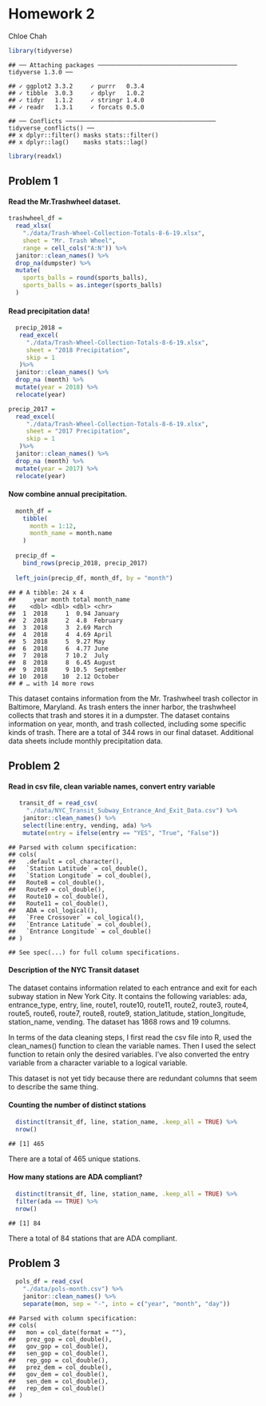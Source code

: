 Homework 2
================
Chloe Chah

``` r
library(tidyverse)
```

    ## ── Attaching packages ─────────────────────────────────────── tidyverse 1.3.0 ──

    ## ✓ ggplot2 3.3.2     ✓ purrr   0.3.4
    ## ✓ tibble  3.0.3     ✓ dplyr   1.0.2
    ## ✓ tidyr   1.1.2     ✓ stringr 1.4.0
    ## ✓ readr   1.3.1     ✓ forcats 0.5.0

    ## ── Conflicts ────────────────────────────────────────── tidyverse_conflicts() ──
    ## x dplyr::filter() masks stats::filter()
    ## x dplyr::lag()    masks stats::lag()

``` r
library(readxl)
```

## Problem 1

#### Read the Mr.Trashwheel dataset.

``` r
trashwheel_df = 
  read_xlsx(
    "./data/Trash-Wheel-Collection-Totals-8-6-19.xlsx",
    sheet = "Mr. Trash Wheel",
    range = cell_cols("A:N")) %>% 
  janitor::clean_names() %>%
  drop_na(dumpster) %>%
  mutate(
    sports_balls = round(sports_balls), 
    sports_balls = as.integer(sports_balls)
  )
```

#### Read precipitation data\!

``` r
  precip_2018 = 
   read_excel(
     "./data/Trash-Wheel-Collection-Totals-8-6-19.xlsx", 
     sheet = "2018 Precipitation", 
     skip = 1
   )%>% 
  janitor::clean_names() %>%
  drop_na (month) %>%
  mutate(year = 2018) %>%
  relocate(year)

precip_2017 = 
  read_excel(
     "./data/Trash-Wheel-Collection-Totals-8-6-19.xlsx", 
     sheet = "2017 Precipitation", 
     skip = 1
   )%>% 
  janitor::clean_names() %>%
  drop_na (month) %>%
  mutate(year = 2017) %>%
  relocate(year)
```

#### Now combine annual precipitation.

``` r
  month_df = 
    tibble(
      month = 1:12, 
      month_name = month.name
    )
  
  precip_df = 
    bind_rows(precip_2018, precip_2017)
  
  left_join(precip_df, month_df, by = "month")
```

    ## # A tibble: 24 x 4
    ##     year month total month_name
    ##    <dbl> <dbl> <dbl> <chr>     
    ##  1  2018     1  0.94 January   
    ##  2  2018     2  4.8  February  
    ##  3  2018     3  2.69 March     
    ##  4  2018     4  4.69 April     
    ##  5  2018     5  9.27 May       
    ##  6  2018     6  4.77 June      
    ##  7  2018     7 10.2  July      
    ##  8  2018     8  6.45 August    
    ##  9  2018     9 10.5  September 
    ## 10  2018    10  2.12 October   
    ## # … with 14 more rows

This dataset contains information from the Mr. Trashwheel trash
collector in Baltimore, Maryland. As trash enters the inner harbor, the
trashwheel collects that trash and stores it in a dumpster. The dataset
contains information on year, month, and trash collected, including some
specific kinds of trash. There are a total of 344 rows in our final
dataset. Additional data sheets include monthly precipitation data.

## Problem 2

#### Read in csv file, clean variable names, convert entry variable

``` r
   transit_df = read_csv(
     "./data/NYC_Transit_Subway_Entrance_And_Exit_Data.csv") %>%
    janitor::clean_names() %>%
    select(line:entry, vending, ada) %>%
    mutate(entry = ifelse(entry == "YES", "True", "False"))
```

    ## Parsed with column specification:
    ## cols(
    ##   .default = col_character(),
    ##   `Station Latitude` = col_double(),
    ##   `Station Longitude` = col_double(),
    ##   Route8 = col_double(),
    ##   Route9 = col_double(),
    ##   Route10 = col_double(),
    ##   Route11 = col_double(),
    ##   ADA = col_logical(),
    ##   `Free Crossover` = col_logical(),
    ##   `Entrance Latitude` = col_double(),
    ##   `Entrance Longitude` = col_double()
    ## )

    ## See spec(...) for full column specifications.

#### Description of the NYC Transit dataset

The dataset contains information related to each entrance and exit for
each subway station in New York City. It contains the following
variables: ada, entrance\_type, entry, line, route1, route10, route11,
route2, route3, route4, route5, route6, route7, route8, route9,
station\_latitude, station\_longitude, station\_name, vending. The
dataset has 1868 rows and 19 columns.

In terms of the data cleaning steps, I first read the csv file into R,
used the clean\_names() function to clean the variable names. Then I
used the select function to retain only the desired variables. I’ve also
converted the entry variable from a character variable to a logical
variable.

This dataset is not yet tidy because there are redundant columns that
seem to describe the same thing.

#### Counting the number of distinct stations

``` r
  distinct(transit_df, line, station_name, .keep_all = TRUE) %>%
  nrow()
```

    ## [1] 465

There are a total of 465 unique stations.

#### How many stations are ADA compliant?

``` r
  distinct(transit_df, line, station_name, .keep_all = TRUE) %>% 
  filter(ada == TRUE) %>%
  nrow() 
```

    ## [1] 84

There a total of 84 stations that are ADA compliant.

## Problem 3

``` r
  pols_df = read_csv(
    "./data/pols-month.csv") %>%
    janitor::clean_names() %>%
    separate(mon, sep = "-", into = c("year", "month", "day"))
```

    ## Parsed with column specification:
    ## cols(
    ##   mon = col_date(format = ""),
    ##   prez_gop = col_double(),
    ##   gov_gop = col_double(),
    ##   sen_gop = col_double(),
    ##   rep_gop = col_double(),
    ##   prez_dem = col_double(),
    ##   gov_dem = col_double(),
    ##   sen_dem = col_double(),
    ##   rep_dem = col_double()
    ## )
